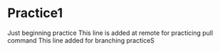 # Practice1

Just beginning practice
This line is added at remote for practicing pull command
This line added for branching practiceS
